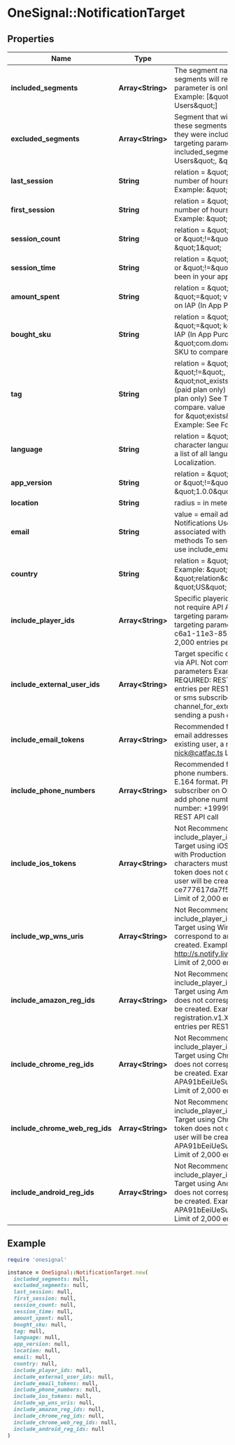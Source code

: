 # OneSignal::NotificationTarget

## Properties

| Name | Type | Description | Notes |
| ---- | ---- | ----------- | ----- |
| **included_segments** | **Array&lt;String&gt;** | The segment names you want to target. Users in these segments will receive a notification. This targeting parameter is only compatible with excluded_segments. Example: [\&quot;Active Users\&quot;, \&quot;Inactive Users\&quot;]  | [optional] |
| **excluded_segments** | **Array&lt;String&gt;** | Segment that will be excluded when sending. Users in these segments will not receive a notification, even if they were included in included_segments. This targeting parameter is only compatible with included_segments. Example: [\&quot;Active Users\&quot;, \&quot;Inactive Users\&quot;]  | [optional] |
| **last_session** | **String** | relation &#x3D; \&quot;&gt;\&quot; or \&quot;&lt;\&quot; hours_ago &#x3D; number of hours before or after the users last session. Example: \&quot;1.1\&quot;  | [optional] |
| **first_session** | **String** | relation &#x3D; \&quot;&gt;\&quot; or \&quot;&lt;\&quot; hours_ago &#x3D; number of hours before or after the users first session. Example: \&quot;1.1\&quot;  | [optional] |
| **session_count** | **String** | relation &#x3D; \&quot;&gt;\&quot;, \&quot;&lt;\&quot;, \&quot;&#x3D;\&quot; or \&quot;!&#x3D;\&quot; value &#x3D; number sessions. Example: \&quot;1\&quot;  | [optional] |
| **session_time** | **String** | relation &#x3D; \&quot;&gt;\&quot;, \&quot;&lt;\&quot;, \&quot;&#x3D;\&quot; or \&quot;!&#x3D;\&quot; value &#x3D; Time in seconds the user has been in your app. Example: \&quot;3600\&quot;  | [optional] |
| **amount_spent** | **String** | relation &#x3D; \&quot;&gt;\&quot;, \&quot;&lt;\&quot;, or \&quot;&#x3D;\&quot; value &#x3D; Amount in USD a user has spent on IAP (In App Purchases). Example: \&quot;0.99\&quot;  | [optional] |
| **bought_sku** | **String** | relation &#x3D; \&quot;&gt;\&quot;, \&quot;&lt;\&quot; or \&quot;&#x3D;\&quot; key &#x3D; SKU purchased in your app as an IAP (In App Purchases). Example: \&quot;com.domain.100coinpack\&quot; value &#x3D; value of SKU to compare to. Example: \&quot;0.99\&quot;  | [optional] |
| **tag** | **String** | relation &#x3D; \&quot;&gt;\&quot;, \&quot;&lt;\&quot;, \&quot;&#x3D;\&quot;, \&quot;!&#x3D;\&quot;, \&quot;exists\&quot;, \&quot;not_exists\&quot;, \&quot;time_elapsed_gt\&quot; (paid plan only) or \&quot;time_elapsed_lt\&quot; (paid plan only) See Time Operators key &#x3D; Tag key to compare. value &#x3D; Tag value to compare. Not required for \&quot;exists\&quot; or \&quot;not_exists\&quot;. Example: See Formatting Filters  | [optional] |
| **language** | **String** | relation &#x3D; \&quot;&#x3D;\&quot; or \&quot;!&#x3D;\&quot; value &#x3D; 2 character language code. Example: \&quot;en\&quot;. For a list of all language codes see Language &amp; Localization.  | [optional] |
| **app_version** | **String** | relation &#x3D; \&quot;&gt;\&quot;, \&quot;&lt;\&quot;, \&quot;&#x3D;\&quot; or \&quot;!&#x3D;\&quot; value &#x3D; app version. Example: \&quot;1.0.0\&quot;  | [optional] |
| **location** | **String** | radius &#x3D; in meters lat &#x3D; latitude long &#x3D; longitude  | [optional] |
| **email** | **String** | value &#x3D; email address Only for sending Push Notifications Use this for targeting push subscribers associated with an email set with all SDK setEmail methods To send emails to specific email addresses use include_email_tokens parameter  | [optional] |
| **country** | **String** | relation &#x3D; \&quot;&#x3D;\&quot; value &#x3D; 2-digit Country code Example: \&quot;field\&quot;: \&quot;country\&quot;, \&quot;relation\&quot;: \&quot;&#x3D;\&quot;, \&quot;value\&quot;, \&quot;US\&quot;  | [optional] |
| **include_player_ids** | **Array&lt;String&gt;** | Specific playerids to send your notification to. _Does not require API Auth Key. Do not combine with other targeting parameters. Not compatible with any other targeting parameters. Example: [\&quot;1dd608f2-c6a1-11e3-851d-000c2940e62c\&quot;] Limit of 2,000 entries per REST API call  | [optional] |
| **include_external_user_ids** | **Array&lt;String&gt;** | Target specific devices by custom user IDs assigned via API. Not compatible with any other targeting parameters Example: [“custom-id-assigned-by-api”] REQUIRED: REST API Key Authentication Limit of 2,000 entries per REST API call. Note: If targeting push, email, or sms subscribers with same ids, use with channel_for_external_user_ids to indicate you are sending a push or email or sms.  | [optional] |
| **include_email_tokens** | **Array&lt;String&gt;** | Recommended for Sending Emails - Target specific email addresses. If an email does not correspond to an existing user, a new user will be created. Example: nick@catfac.ts Limit of 2,000 entries per REST API call  | [optional] |
| **include_phone_numbers** | **Array&lt;String&gt;** | Recommended for Sending SMS - Target specific phone numbers. The phone number should be in the E.164 format. Phone number should be an existing subscriber on OneSignal. Refer our docs to learn how to add phone numbers to OneSignal. Example phone number: +1999999999 Limit of 2,000 entries per REST API call  | [optional] |
| **include_ios_tokens** | **Array&lt;String&gt;** | Not Recommended: Please consider using include_player_ids or include_external_user_ids instead. Target using iOS device tokens. Warning: Only works with Production tokens. All non-alphanumeric characters must be removed from each token. If a token does not correspond to an existing user, a new user will be created. Example: ce777617da7f548fe7a9ab6febb56cf39fba6d38203... Limit of 2,000 entries per REST API call  | [optional] |
| **include_wp_wns_uris** | **Array&lt;String&gt;** | Not Recommended: Please consider using include_player_ids or include_external_user_ids instead. Target using Windows URIs. If a token does not correspond to an existing user, a new user will be created. Example: http://s.notify.live.net/u/1/bn1/HmQAAACPaLDr-... Limit of 2,000 entries per REST API call  | [optional] |
| **include_amazon_reg_ids** | **Array&lt;String&gt;** | Not Recommended: Please consider using include_player_ids or include_external_user_ids instead. Target using Amazon ADM registration IDs. If a token does not correspond to an existing user, a new user will be created. Example: amzn1.adm-registration.v1.XpvSSUk0Rc3hTVVV... Limit of 2,000 entries per REST API call  | [optional] |
| **include_chrome_reg_ids** | **Array&lt;String&gt;** | Not Recommended: Please consider using include_player_ids or include_external_user_ids instead. Target using Chrome App registration IDs. If a token does not correspond to an existing user, a new user will be created. Example: APA91bEeiUeSukAAUdnw3O2RB45FWlSpgJ7Ji_... Limit of 2,000 entries per REST API call  | [optional] |
| **include_chrome_web_reg_ids** | **Array&lt;String&gt;** | Not Recommended: Please consider using include_player_ids or include_external_user_ids instead. Target using Chrome Web Push registration IDs. If a token does not correspond to an existing user, a new user will be created. Example: APA91bEeiUeSukAAUdnw3O2RB45FWlSpgJ7Ji_... Limit of 2,000 entries per REST API call  | [optional] |
| **include_android_reg_ids** | **Array&lt;String&gt;** | Not Recommended: Please consider using include_player_ids or include_external_user_ids instead. Target using Android device registration IDs. If a token does not correspond to an existing user, a new user will be created. Example: APA91bEeiUeSukAAUdnw3O2RB45FWlSpgJ7Ji_... Limit of 2,000 entries per REST API call  | [optional] |

## Example

```ruby
require 'onesignal'

instance = OneSignal::NotificationTarget.new(
  included_segments: null,
  excluded_segments: null,
  last_session: null,
  first_session: null,
  session_count: null,
  session_time: null,
  amount_spent: null,
  bought_sku: null,
  tag: null,
  language: null,
  app_version: null,
  location: null,
  email: null,
  country: null,
  include_player_ids: null,
  include_external_user_ids: null,
  include_email_tokens: null,
  include_phone_numbers: null,
  include_ios_tokens: null,
  include_wp_wns_uris: null,
  include_amazon_reg_ids: null,
  include_chrome_reg_ids: null,
  include_chrome_web_reg_ids: null,
  include_android_reg_ids: null
)
```

